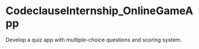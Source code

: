 # CodeclauseInternship_OnlineGameApp
Develop a quiz app with multiple-choice questions and scoring system.
